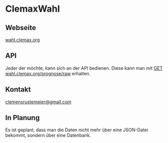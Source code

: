 # ClemaxWahl

## Webseite

[wahl.clemax.org](http://wahl.clemax.org)

## API

Jeder der möchte, kann sich an der API bedienen. Diese kann man mit [GET wahl.clemax.org/prognose/raw](http://wahl.clemax.org/prognose/raw) erhalten.

## Kontakt

[clemensrustemeier@gmail.com](mailto:clemensrustemeier@gmail.com)

## In Planung

Es ist geplant, dass man die Daten nicht mehr über eine JSON-Datei bekommt, sondern über eine Datenbank.

